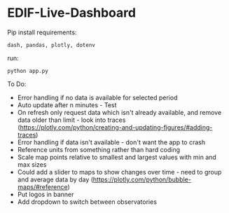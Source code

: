 # EDIF-Live-Dashboard
Pip install requirements:

    dash, pandas, plotly, dotenv

run: 
    
    python app.py

To Do:
- Error handling if no data is available for selected period
- Auto update after n minutes - Test
- On refresh only request data which isn't already available, and remove data older than limit - look into traces (https://plotly.com/python/creating-and-updating-figures/#adding-traces)
- Error handling if data isn't available - don't want the app to crash
- Reference units from something rather than hard coding
- Scale map points relative to smallest and largest values with min and max sizes
- Could add a slider to maps to show changes over time - need to group and average data by day (https://plotly.com/python/bubble-maps/#reference)
- Put logos in banner
- Add dropdown to switch between observatories